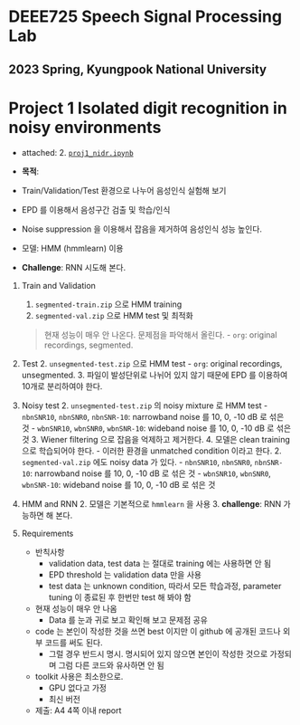 # DEEE725 Speech Signal Processing Lab
## 2023 Spring, Kyungpook National University

# Project 1 Isolated digit recognition in noisy environments

- attached: 
    2. [`proj1_nidr.ipynb`](proj1_nidr.ipynb)

- __목적__:

- Train/Validation/Test 환경으로 나누어 음성인식 실험해 보기 
- EPD 를 이용해서 음성구간 검출 및 학습/인식
- Noise suppression 을 이용해서 잡음을 제거하여 음성인식 성능 높인다.
- 모델: HMM (hmmlearn) 이용
- __Challenge__: RNN 시도해 본다.

1. Train and Validation
    1. `segmented-train.zip` 으로 HMM training
    2. `segmented-val.zip` 으로 HMM test 및 최적화 
    > 현재 성능이 매우 안 나온다. 문제점을 파악해서 올린다.
        - `org`: original recordings, segmented.
2. Test
    2. `unsegmented-test.zip` 으로 HMM test
        - `org`: original recordings, unsegmented.
    3. 파일이 발성단위로 나뉘어 있지 않기 때문에 EPD 를 이용하여 10개로 분리하여야 한다.

3. Noisy test
    2. `unsegmented-test.zip` 의 noisy mixture 로 HMM test
        - `nbnSNR10`, `nbnSNR0`, `nbnSNR-10`: narrowband noise 를 10, 0, -10 dB 로 섞은 것
        - `wbnSNR10`, `wbnSNR0`, `wbnSNR-10`: wideband noise 를 10, 0, -10 dB 로 섞은 것
    3. Wiener filtering 으로 잡음을 억제하고 제거한다.
    4. 모델은 clean training 으로 학습되어야 한다.
        - 이러한 환경을 unmatched condition 이라고 한다.
    2. `segmented-val.zip` 에도 noisy data 가 있다.
        - `nbnSNR10`, `nbnSNR0`, `nbnSNR-10`: narrowband noise 를 10, 0, -10 dB 로 섞은 것
        - `wbnSNR10`, `wbnSNR0`, `wbnSNR-10`: wideband noise 를 10, 0, -10 dB 로 섞은 것

4. HMM and RNN
    2. 모델은 기본적으로 `hmmlearn` 을 사용
    3. __challenge__: RNN 가능하면 해 본다.
    

4. Requirements
    - 반칙사항
        - validation data, test data 는 절대로 training 에는 사용하면 안 됨
        - EPD threshold 는 validation data 만을 사용
        - test data 는 unknown condition, 따라서 모든 학습과정, parameter tuning 이 종료된 후 한번만 test 해 봐야 함
    - 현재 성능이 매우 안 나옴
        - Data 를 눈과 귀로 보고 확인해 보고 문제점 공유
    - code 는 본인이 작성한 것을 쓰면 best 이지만 이 github 에 공개된 코드나 외부 코드를 써도 된다. 
        - 그럴 경우 반드시 명시. 명시되어 있지 않으면 본인이 작성한 것으로 가정되며 그럼 다른 코드와 유사하면 안 됨
    - toolkit 사용은 최소한으로.
        - GPU 없다고 가정
        - 최신 버전
    - 제출: A4 4쪽 이내 report 
